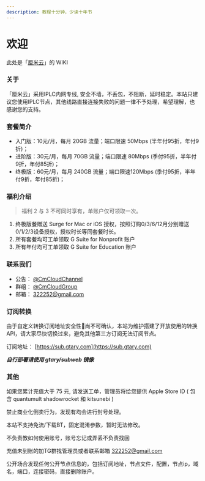```yaml
---
description: 教程十分钟，少读十年书
---
```


# 欢迎

此处是「[厘米云](https://affcm.com)」的 WIKI

### 关于

「厘米云」采用IPLC内网专线, 安全不墙，不丢包，不阻断，延时稳定。本站只建议您使用IPLC节点，其他线路直接连接失败的问题一律不予处理，希望理解，也感谢您的支持。

### 套餐简介

* 入门版：10元/月，每月 20GB 流量；端口限速 50Mbps \(半年付95折，年付9折\)；
* 进阶版：30元/月，每月 70GB 流量；端口限速 80Mbps \(季付95折，半年付9折，年付85折\)；
* 终极版：60元/月，每月 240GB 流量；端口限速120Mbps \(季付95折，半年付9折，年付85折\)；

### 福利介绍

> 福利 2 与 3 不可同时享有，单账户仅可领取一次。

1. 终极版餐赠送 Surge for Mac or iOS 授权，按照订购0/3/6/12月分别赠送0/1/2/3设备授权，授权时长等同套餐时长。
2. 所有套餐均可工单领取 G Suite for Nonprofit 账户
3. 所有年付均可工单领取 G Suite for Education 账户

### 联系我们

* 公告： [@CmCloudChannel](https://t.me/CmCloudChannel)
* 群组： [@CmCloudGroup](https://t.me/CmCloudGroup)
* 邮箱： 322252@gmail.com

### 订阅转换

由于自定义转换订阅地址安全性🔐尚不可确认，本站为维护搭建了开放使用的转换API，请大家尽快切换过来，避免其他第三方订阅无法订阅节点。

订阅地址： [https://sub.gtary.com](https://sub.gtary.com)

 _**自行部署请使用 gtary/subweb 镜像**_ 

### 其他

如果您累计充值大于 75 元, 请发送工单，管理员将给您提供 Apple Store ID \( 包含 quantumult shadowrocket 和 kitsunebi \)

禁止商业化倒卖行为，发现有均会进行封号处理。

本站不支持免流/下载BT，固定混淆参数，暂时无法修改。

不负责教如何使用账号，账号忘记或弄丢不负责找回

充值未到账的加TG群找管理员或者联系邮箱 322252@gmail.com

公开场合发现任何公开节点信息的，包括订阅地址，节点文件，配置，节点ip，域名，端口，连接密码，直接删除账户。





